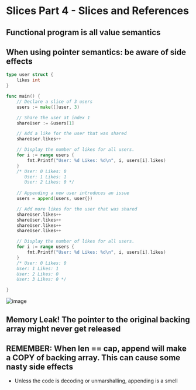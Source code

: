 # Slices Part 4 - Slices and References
## Functional program is all value semantics
## When using pointer semantics: be aware of side effects

```go
type user struct {
    likes int
}

func main() {
    // Declare a slice of 3 users
    users := make([]user, 3)

    // Share the user at index 1
    shareUser := &users[1] 

    // Add a like for the user that was shared
    shareUser.likes++ 

    // Display the number of likes for all users.
	for i := range users {
		fmt.Printf("User: %d Likes: %d\n", i, users[i].likes)
    }
    /* User: 0 Likes: 0
       User: 1 Likes: 1
       User: 2 Likes: 0 */
    
    // Appending a new user introduces an issue
    users = append(users, user{})

    // Add more likes for the user that was shared
    shareUser.likes++
    shareUser.likes++
	shareUser.likes++
	shareUser.likes++

	// Display the number of likes for all users.
	for i := range users {
		fmt.Printf("User: %d Likes: %d\n", i, users[i].likes)
    }
    /* User: 0 Likes: 0
    User: 1 Likes: 1
    User: 2 Likes: 0
    User: 3 Likes: 0 */

}
```
![image](https://user-images.githubusercontent.com/11031915/65807408-4016fd00-e15c-11e9-8695-ddf9ecee6496.png)
## Memory Leak! The pointer to the original backing array might never get released
## REMEMBER: When len == cap, append will make a COPY of backing array. This can cause some nasty side effects
* Unless the code is decoding or unmarshalling, appending is a smell
